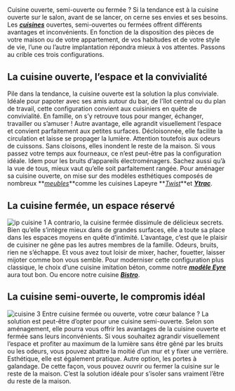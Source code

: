 ##
Cuisine ouverte, semi-ouverte ou fermée ? Si la tendance est à la cuisine ouverte sur le salon, avant de se lancer, on cerne ses envies et ses besoins.
Les **_[cuisines](https://www.lapeyre.fr/cuisine-CCU0001)_** ouvertes, semi-ouvertes ou fermées offrent différents avantages et inconvénients. En fonction de la disposition des pièces de votre maison ou de votre appartement, de vos habitudes et de votre style de vie, l’une ou l’autre implantation répondra mieux à vos attentes. Passons au crible ces trois configurations.
##  La cuisine ouverte, l’espace et la convivialité
Pile dans la tendance, la cuisine ouverte est la solution la plus conviviale. Idéale pour papoter avec ses amis autour du bar, de l'îlot central ou du plan de travail, cette configuration convient aux cuisiniers en quête de convivialité. En famille, on s’y retrouve tous pour manger, échanger, travailler ou s’amuser ! Autre avantage, elle agrandit visuellement l’espace et convient parfaitement aux petites surfaces. Décloisonnée, elle facilite la circulation et laisse se propager la lumière. Attention toutefois aux odeurs de cuissons. Sans cloisons, elles inondent le reste de la maison. Si vous passez votre temps aux fourneaux, ce n’est peut-être pas la configuration idéale. Idem pour les bruits d’appareils électroménagers. Sachez aussi qu’à la vue de tous, mieux vaut qu’elle soit parfaitement rangée. Pour aménager sa cuisine ouverte, on mise sur des modèles esthétiques composés de nombreux **_[meubles](https://www.lapeyre.fr/cuisine-CCU0001/meubles-modeles-cuisine-CCN0010)_**comme les cuisines Lapeyre **_[Twist](https://www.lapeyre.fr/cuisine-twist-FPC200524)_**et **_[Ytrac](https://www.lapeyre.fr/cuisine-ytrac-FPC473035?xtmc=ytrac&xtnp=1&xtcr=1)_**.
##  La cuisine fermée, un espace réservé
![ip cuisine 1](http://www.lapeyre.fr/img/contrib/30ed7cf6638062ba/5.jpg)
A contrario, la cuisine fermée dissimule de délicieux secrets. Bien qu’elle s’intègre mieux dans de grandes surfaces, elle a toute sa place dans les espaces moyens en quête d’intimité. L’avantage, c’est que le plaisir de cuisiner ne gêne pas les autres membres de la famille. Odeurs, bruits, rien ne s’échappe. Et vous avez tout loisir de mixer, hacher, fouetter, laisser mijoter comme bon vous semble. Pour moderniser cette configuration plus classique, le choix d’une cuisine imitation béton, comme notre _**[modèle Eyre](https://www.lapeyre.fr/cuisine-eyre-FPC200555)**_ aura tout bon. Ou encore notre cuisine **_[Bistro](https://www.lapeyre.fr/cuisine-bistrot-FPC200533)_**.
##  La cuisine semi-ouverte, le compromis idéal
![cuisine 3](http://www.lapeyre.fr/img/contrib/30ed7cf6638062cd/10.jpg)
Entre cuisine fermée ou ouverte, votre cœur balance ? La solution est peut-être d’opter pour une cuisine semi-ouverte. Selon son aménagement, elle pourra vous offrir les avantages de la cuisine ouverte et fermée sans leurs inconvénients. Si vous souhaitez agrandir visuellement l’espace et profiter au maximum de la lumière sans être gêné par les bruits ou les odeurs, vous pouvez abattre la moitié d’un mur et y fixer une verrière. Esthétique, elle est également pratique. Autre option, les portes à galandage. De cette façon, vous pouvez ouvrir ou fermer la cuisine sur le reste de la maison. C’est la solution idéale pour s’isoler sans vraiment l’être du reste de la maison.